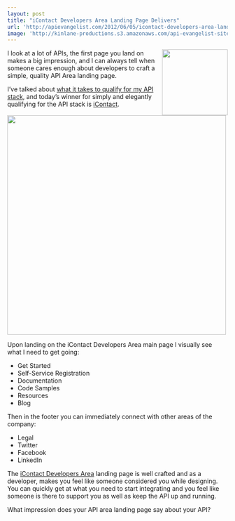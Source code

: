 ```yaml
---
layout: post
title: "iContact Developers Area Landing Page Delivers"
url: 'http://apievangelist.com/2012/06/05/icontact-developers-area-landing-page-delivers/'
image: 'http://kinlane-productions.s3.amazonaws.com/api-evangelist-site/blog/icontact-logo.jpg'
---
```


<img class="c1" src="http://kinlane-productions.s3.amazonaws.com/api-evangelist/iContact/icontact-logo.jpg" alt="" width="150" align="right" />

I look at a lot of APIs, the first page you land on makes a big impression, and I can always tell when someone cares enough about developers to craft a simple, quality API Area landing page.

I’ve talked about [what it takes to qualify for my API stack][1], and today’s winner for simply and elegantly qualifying for the API stack is [iContact][2].

[<img class="c2" src="http://kinlane-productions.s3.amazonaws.com/api-evangelist/iContact/iContact-Developer-Portal.png" alt="" width="500" />][3]

Upon landing on the iContact Developers Area main page I visually see what I need to get going:

  * Get Started
  * Self-Service Registration
  * Documentation
  * Code Samples
  * Resources
  * Blog

Then in the footer you can immediately connect with other areas of the company:

  * Legal
  * Twitter
  * Facebook
  * LinkedIn

The [iContact Developers Area][3] landing page is well crafted and as a developer, makes you feel like someone considered you while designing. You can quickly get at what you need to start integrating and you feel like someone is there to support you as well as keep the API up and running.

What impression does your API area landing page say about your API?

   [1]: /2012/03/15/qualifying-for-the-api-stack/ (what it takes to qualify for the API stack)
   [2]: http://developer.icontact.com/ (iContact)
   [3]: http://developer.icontact.com/ (iContact Developers Area)

